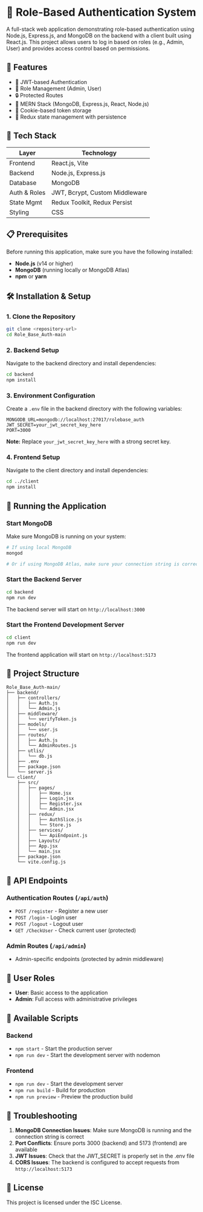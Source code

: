 # 🔐 Role-Based Authentication System

A full-stack web application demonstrating role-based authentication using Node.js, Express.js, and MongoDB on the backend with a client built using React.js. This project allows users to log in based on roles (e.g., Admin, User) and provides access control based on permissions.

## 🚀 Features

- 🔑 JWT-based Authentication
- 👥 Role Management (Admin, User)
- 🔒 Protected Routes
- 📁 MERN Stack (MongoDB, Express.js, React, Node.js)
- 🍪 Cookie-based token storage
- 🔄 Redux state management with persistence

## 🧰 Tech Stack

| Layer | Technology |
|-------|------------|
| Frontend | React.js, Vite |
| Backend | Node.js, Express.js |
| Database | MongoDB |
| Auth & Roles | JWT, Bcrypt, Custom Middleware |
| State Mgmt | Redux Toolkit, Redux Persist |
| Styling | CSS |

## 📋 Prerequisites

Before running this application, make sure you have the following installed:

- **Node.js** (v14 or higher)
- **MongoDB** (running locally or MongoDB Atlas)
- **npm** or **yarn**

## 🛠️ Installation & Setup

### 1. Clone the Repository
```bash
git clone <repository-url>
cd Role_Base_Auth-main
```

### 2. Backend Setup

Navigate to the backend directory and install dependencies:
```bash
cd backend
npm install
```

### 3. Environment Configuration

Create a `.env` file in the backend directory with the following variables:
```env
MONGODB_URL=mongodb://localhost:27017/rolebase_auth
JWT_SECRET=your_jwt_secret_key_here
PORT=3000
```

**Note:** Replace `your_jwt_secret_key_here` with a strong secret key.

### 4. Frontend Setup

Navigate to the client directory and install dependencies:
```bash
cd ../client
npm install
```

## 🚀 Running the Application

### Start MongoDB
Make sure MongoDB is running on your system:
```bash
# If using local MongoDB
mongod

# Or if using MongoDB Atlas, make sure your connection string is correct
```

### Start the Backend Server
```bash
cd backend
npm run dev
```

The backend server will start on `http://localhost:3000`

### Start the Frontend Development Server
```bash
cd client
npm run dev
```

The frontend application will start on `http://localhost:5173`

## 📁 Project Structure

```
Role_Base_Auth-main/
├── backend/
│   ├── controllers/
│   │   ├── Auth.js
│   │   └── Admin.js
│   ├── middleware/
│   │   └── verifyToken.js
│   ├── models/
│   │   └── user.js
│   ├── routes/
│   │   ├── Auth.js
│   │   └── AdminRoutes.js
│   ├── utlis/
│   │   └── db.js
│   ├── .env
│   ├── package.json
│   └── server.js
└── client/
    ├── src/
    │   ├── pages/
    │   │   ├── Home.jsx
    │   │   ├── Login.jsx
    │   │   ├── Register.jsx
    │   │   └── Admin.jsx
    │   ├── redux/
    │   │   ├── AuthSlice.js
    │   │   └── Store.js
    │   ├── services/
    │   │   └── ApiEndpoint.js
    │   ├── Layouts/
    │   ├── App.jsx
    │   └── main.jsx
    ├── package.json
    └── vite.config.js
```

## 🔐 API Endpoints

### Authentication Routes (`/api/auth`)
- `POST /register` - Register a new user
- `POST /login` - Login user
- `POST /logout` - Logout user
- `GET /CheckUser` - Check current user (protected)

### Admin Routes (`/api/admin`)
- Admin-specific endpoints (protected by admin middleware)

## 👤 User Roles

- **User**: Basic access to the application
- **Admin**: Full access with administrative privileges

## 🔧 Available Scripts

### Backend
- `npm start` - Start the production server
- `npm run dev` - Start the development server with nodemon

### Frontend
- `npm run dev` - Start the development server
- `npm run build` - Build for production
- `npm run preview` - Preview the production build

## 🐛 Troubleshooting

1. **MongoDB Connection Issues**: Make sure MongoDB is running and the connection string is correct
2. **Port Conflicts**: Ensure ports 3000 (backend) and 5173 (frontend) are available
3. **JWT Issues**: Check that the JWT_SECRET is properly set in the .env file
4. **CORS Issues**: The backend is configured to accept requests from `http://localhost:5173`

## 📝 License

This project is licensed under the ISC License.
